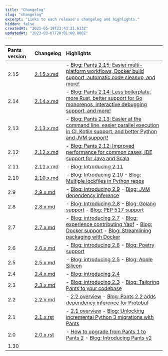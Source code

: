 ```yaml
---
title: "Changelog"
slug: "changelog"
excerpt: "Links to each release's changelog and highlights."
hidden: false
createdAt: "2021-05-19T23:43:21.613Z"
updatedAt: "2023-03-07T20:01:00.000Z"
---
```

| Pants version | Changelog                                                                                   | Highlights                                                                                                                                                                                                                                                                                                                                         |
|:--------------|:--------------------------------------------------------------------------------------------|:---------------------------------------------------------------------------------------------------------------------------------------------------------------------------------------------------------------------------------------------------------------------------------------------------------------------------------------------------|
| 2.15          | [2.15.x.md](https://github.com/pantsbuild/pants/blob/main/src/python/pants/notes/2.15.x.md) | - [Blog: Pants 2.15: Easier multi-platform workflows, Docker build support, automatic code cleanup, and more!](https://blog.pantsbuild.org/pants-2-15/)                                                                                                                                                                                            |
| 2.14          | [2.14.x.md](https://github.com/pantsbuild/pants/blob/main/src/python/pants/notes/2.14.x.md) | - [Blog: Pants 2.14: Less boilerplate, more Rust, better support for Go monorepos, interactive debugging support, and more!](https://blog.pantsbuild.org/pants-2-14/)                                                                                                                                                                              |
| 2.13          | [2.13.x.md](https://github.com/pantsbuild/pants/blob/main/src/python/pants/notes/2.13.x.md) | - [Blog: Pants 2.13: Easier at the command line, easier parallel execution in CI, Kotlin support, and better Python and JVM support!](https://blog.pantsbuild.org/introducing-pants-2-13/)                                                                                                                                                         |
| 2.12          | [2.12.x.md](https://github.com/pantsbuild/pants/blob/main/src/python/pants/notes/2.12.x.md) | - [Blog: Pants 2.12: Improved performance for common cases, IDE support for Java and Scala](https://blog.pantsbuild.org/pants-2-12/)                                                                                                                                                                                                               |
| 2.11          | [2.11.x.md](https://github.com/pantsbuild/pants/blob/main/src/python/pants/notes/2.11.x.md) | - [Blog: Introducing 2.11](https://blog.pantsbuild.org/introducing-pants-2-11/)                                                                                                                                                                                                                                                                    |
| 2.10          | [2.10.x.md](https://github.com/pantsbuild/pants/blob/main/src/python/pants/notes/2.10.x.md) | - [Blog: Introducing 2.10](https://blog.pantsbuild.org/pants-2-10/) - [Blog: Multiple lockfiles in Python repos](https://blog.pantsbuild.org/multiple-lockfiles-python/)                                                                                                                                                                           |
| 2.9           | [2.9.x.md](https://github.com/pantsbuild/pants/blob/main/src/python/pants/notes/2.9.x.md)   | - [Blog: Introducing 2.9](https://blog.pantsbuild.org/pants-2-9/) - [Blog: JVM dependency inference](https://blog.pantsbuild.org/automatically-unlocking-concurrent-builds-and-fine-grained-caching-on-the-jvm-with-dependency-inference/)                                                                                                         |
| 2.8           | [2.8.x.md](https://github.com/pantsbuild/pants/blob/main/src/python/pants/notes/2.8.x.md)   | - [Blog: Introducing 2.8](https://blog.pantsbuild.org/introducing-pants-2-8/) - [Blog: Golang support](https://blog.pantsbuild.org/golang-support-pants-28/) - [Blog: PEP 517 support](https://blog.pantsbuild.org/pants-supports-pep-517/)                                                                                                        |
| 2.7           | [2.7.x.md](https://github.com/pantsbuild/pants/blob/main/src/python/pants/notes/2.7.x.md)   | - [Blog: introducing 2.7](https://blog.pantsbuild.org/introducing-pants-2-7/) - [Blog: experience contributing Yapf](https://blog.pantsbuild.org/contributing-yapf-support/) - [Blog: Docker support](https://blog.pantsbuild.org/docker-support/) - [Blog: Streamlining packaging with Docker](https://blog.pantsbuild.org/pants-pex-and-docker/) |
| 2.6           | [2.6.x.md](https://github.com/pantsbuild/pants/blob/main/src/python/pants/notes/2.6.x.md)   | - [Blog: introducing 2.6](https://blog.pantsbuild.org/introducing-pants-2-6/) - [Blog: Poetry support](https://blog.pantsbuild.org/poetry-support-for-pants-2-6/)                                                                                                                                                                                  |
| 2.5           | [2.5.x.md](https://github.com/pantsbuild/pants/blob/main/src/python/pants/notes/2.5.x.md)   | - [Blog: introducing 2.5](https://blog.pantsbuild.org/introducing-pants-2-5/) - [Blog: Apple Silicon](https://blog.pantsbuild.org/how-we-added-apple-silicon-support-to-pants/)                                                                                                                                                                    |
| 2.4           | [2.4.x.md](https://github.com/pantsbuild/pants/blob/main/src/python/pants/notes/2.4.x.md)   | - [Blog: introducing 2.4](https://blog.pantsbuild.org/introducing-pants-build-2-4-0/)                                                                                                                                                                                                                                                              |
| 2.3           | [2.3.x.md](https://github.com/pantsbuild/pants/blob/main/src/python/pants/notes/2.3.x.md)   | - [Blog: introducing 2.3](https://blog.pantsbuild.org/introducing-pants-2-3-0/) - [Blog: Tailoring Pants to your codebase](https://blog.pantsbuild.org/tailoring-pants-to-your-codebase/)                                                                                                                                                          |
| 2.2           | [2.2.x.md](https://github.com/pantsbuild/pants/blob/main/src/python/pants/notes/2.2.x.md)   | - [2.2 overview](doc:release-notes-2-2) - [Blog: Pants 2.2 adds dependency inference for Protobuf](https://blog.pantsbuild.org/pants-2-2-adds-dependency-inference-for-protobuf/)                                                                                                                                                                  |
| 2.1           | [2.1.x.rst](https://github.com/pantsbuild/pants/blob/main/src/python/pants/notes/2.1.x.rst) | - [2.1 overview](doc:release-notes-2-1) - [Blog: Unlocking incremental Python 3 migrations with Pants](https://blog.pantsbuild.org/python-3-migrations/)                                                                                                                                                                                           |
| 2.0           | [2.0.x.rst](https://github.com/pantsbuild/pants/blob/main/src/python/pants/notes/2.0.x.rst) | - [How to upgrade from Pants 1 to Pants 2](doc:how-to-upgrade-pants-2-0) - [Blog: Introducing Pants v2](https://blog.pantsbuild.org/introducing-pants-v2/)                                                                                                                                                                                         |
| 1.30          |                                                                                             |                                                                                                                                                                                                                                                                                                                                                    |
